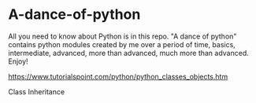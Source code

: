 # A-dance-of-python
All you need to know about Python is in this repo. "A dance of python" contains python modules created by me over a period of time, basics, intermediate, advanced, more than advanced, much more than advanced. Enjoy!

https://www.tutorialspoint.com/python/python_classes_objects.htm

Class Inheritance
